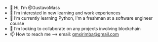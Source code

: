 - 👋 Hi, I’m @GustavoMass
- 👀 I’m interested in new learning and work experiences 
- 🌱 I’m currently learning Python, I'm a freshman at a software engineer course
- 💞️ I’m looking to collaborate on any projects involving blockchain
- 📫 How to reach me --> email: gmxirimba@gmail.com

<!---
GustavoMass/GustavoMass is a ✨ special ✨ repository because its `README.md` (this file) appears on your GitHub profile.
You can click the Preview link to take a look at your changes.
--->
